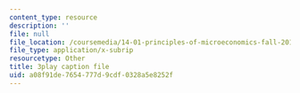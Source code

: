 ```yaml
---
content_type: resource
description: ''
file: null
file_location: /coursemedia/14-01-principles-of-microeconomics-fall-2018/a08f91de7654777d9cdf0328a5e8252f_6XhkCU8Rw_0.srt
file_type: application/x-subrip
resourcetype: Other
title: 3play caption file
uid: a08f91de-7654-777d-9cdf-0328a5e8252f
---
```

